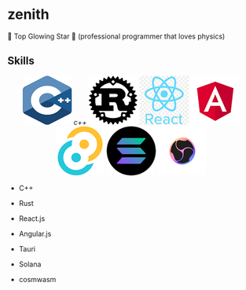 # zenith
🌟 Top Glowing Star 🔭
(professional programmer that loves physics)

## Skills
<p align="center">
  <img src="c++.png" alt >
  <em>c++</em>
  <img src="rust.png">
  <img src="react.png">
  <img src="angular.png">
  <img src="tauri.png">
  <img src="solana.png">
  <img src="cosmwasm.png">
</p>

* C++


* Rust


* React.js


* Angular.js


* Tauri


* Solana


* cosmwasm


